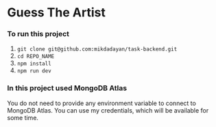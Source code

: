 # Guess The Artist

### To run this project

1. `git clone git@github.com:mikdadayan/task-backend.git`
2. `cd REPO_NAME`
3. `npm install`
4. `npm run dev`

### In this project used MongoDB Atlas

You do not need to provide any environment variable to connect to MongoDB Atlas.
You can use my credentials, which will be available for some time.
